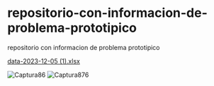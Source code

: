 # repositorio-con-informacion-de-problema-prototipico
repositorio con informacion de problema prototipico



[data-2023-12-05 (1).xlsx](https://github.com/villegasmoralesmarlon/repositorio-con-informacion-de-problema-prototipico/files/13574164/data-2023-12-05.1.xlsx)

![Captura86](https://github.com/villegasmoralesmarlon/repositorio-con-informacion-de-problema-prototipico/assets/145893376/b159f768-3d1a-4ea4-9b8a-157d742f7e6b)
![Captura876](https://github.com/villegasmoralesmarlon/repositorio-con-informacion-de-problema-prototipico/assets/145893376/03a2a05a-bba4-445d-9907-0f4dc865d4b0)
